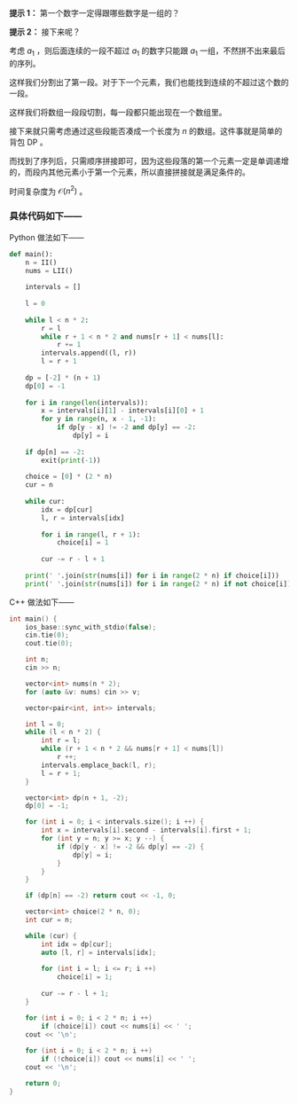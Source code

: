 **提示 1：** 第一个数字一定得跟哪些数字是一组的？

**提示 2：** 接下来呢？

考虑 $a_1$ ，则后面连续的一段不超过 $a_1$ 的数字只能跟 $a_1$ 一组，不然拼不出来最后的序列。

这样我们分割出了第一段。对于下一个元素，我们也能找到连续的不超过这个数的一段。

这样我们将数组一段段切割，每一段都只能出现在一个数组里。

接下来就只需考虑通过这些段能否凑成一个长度为 $n$ 的数组。这件事就是简单的背包 DP 。

而找到了序列后，只需顺序拼接即可，因为这些段落的第一个元素一定是单调递增的，而段内其他元素小于第一个元素，所以直接拼接就是满足条件的。

时间复杂度为 $\mathcal{O}(n^2)$ 。

### 具体代码如下——

Python 做法如下——

```Python []
def main():
    n = II()
    nums = LII()
    
    intervals = []
    
    l = 0
    
    while l < n * 2:
        r = l
        while r + 1 < n * 2 and nums[r + 1] < nums[l]:
            r += 1
        intervals.append((l, r))
        l = r + 1
    
    dp = [-2] * (n + 1)
    dp[0] = -1
    
    for i in range(len(intervals)):
        x = intervals[i][1] - intervals[i][0] + 1
        for y in range(n, x - 1, -1):
            if dp[y - x] != -2 and dp[y] == -2:
                dp[y] = i
    
    if dp[n] == -2:
        exit(print(-1))
    
    choice = [0] * (2 * n)
    cur = n
    
    while cur:
        idx = dp[cur]
        l, r = intervals[idx]
        
        for i in range(l, r + 1):
            choice[i] = 1
        
        cur -= r - l + 1
    
    print(' '.join(str(nums[i]) for i in range(2 * n) if choice[i]))
    print(' '.join(str(nums[i]) for i in range(2 * n) if not choice[i]))
```

C++ 做法如下——

```cpp []
int main() {
    ios_base::sync_with_stdio(false);
    cin.tie(0);
    cout.tie(0);

    int n;
    cin >> n;

    vector<int> nums(n * 2);
    for (auto &v: nums) cin >> v;

    vector<pair<int, int>> intervals;

    int l = 0;
    while (l < n * 2) {
        int r = l;
        while (r + 1 < n * 2 && nums[r + 1] < nums[l])
            r ++;
        intervals.emplace_back(l, r);
        l = r + 1;
    }

    vector<int> dp(n + 1, -2);
    dp[0] = -1;

    for (int i = 0; i < intervals.size(); i ++) {
        int x = intervals[i].second - intervals[i].first + 1;
        for (int y = n; y >= x; y --) {
            if (dp[y - x] != -2 && dp[y] == -2) {
                dp[y] = i;
            }
        }
    }

    if (dp[n] == -2) return cout << -1, 0;

    vector<int> choice(2 * n, 0);
    int cur = n;

    while (cur) {
        int idx = dp[cur];
        auto [l, r] = intervals[idx];
        
        for (int i = l; i <= r; i ++)
            choice[i] = 1;
        
        cur -= r - l + 1;
    }

    for (int i = 0; i < 2 * n; i ++)
        if (choice[i]) cout << nums[i] << ' ';
    cout << '\n';
    
    for (int i = 0; i < 2 * n; i ++)
        if (!choice[i]) cout << nums[i] << ' ';
    cout << '\n';

    return 0;
}
```